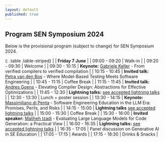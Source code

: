 ```yaml
---
layout: default
published: true
---
```

## Program SEN Symposium 2024
Below is the provisional program (subject to change) for SEN Symposium 2024.

{: .table .table-striped}
|               | <b>Friday 7 June</b>                                                                |
| 09:00 - 09:20 | Walk-in                                                                             |
| 09:20 - 09:30 | Welcome                                                                             |
| 09:30 - 10:15 | <b>Keynote:</b> [Gabriele Keller](https://www.uu.nl/staff/GKKeller) - From verified compilers to verified compilation |
| 10:15 - 10:45 | <b>Invited talk:</b> [Petra van den Bos](https://petravdbos.nl/) - Where Model-Based Testing Meets Software Engineering    |
| 10:45 - 11:15 | Coffee Break                                                                        |
| 11:15 - 11:45 | <b>Invited talk:</b> [Andres Goens](https://goens.org/) - Elevating Compiler Design: Abstractions for Effective Optimizations              |
| 11:45 - 12:30 | <b>Lightning talks:</b> [see accepted lightning talks](/lightning)        |
| 12:30 - 13:30 | Lunch + poster session                                                              |
| 13:30 - 14:15 |  <b>Keynote:</b> [Massimiliano di Penta](https://mdipenta.github.io/) - Software Engineering Education in the LLM Era: Promises, Perils, and Risks |
| 14:15 - 15:00 | <b>Lightning talks</b>  [see accepted lightning talks](/lightning)        |
| 15:00 - 15:30 | Coffee Break                                                                        |
| 15:30 - 16:00 | <b>Invited speaker:</b> [Maliheh Izadi](https://malihehizadi.github.io/PersonalWebsite/) - Evaluating Large Language Models for Code Generation: a Practical View   |
| 16:00 - 16:35 | <b>Lightning talks:</b> [see accepted lightning talks](/lightning)                 |
| 16:35 - 17:05 | Panel discussion on Generative AI in SE Education                                            |
| 17:05 - 17:15 | Awards                                                                              |
| 17:15 - 18:30 | Drinks & Snacks                                                                     |
